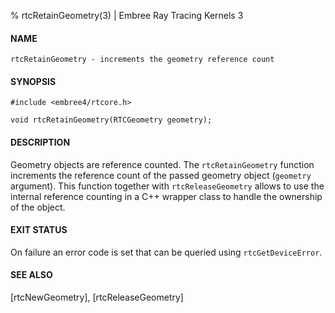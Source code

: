 % rtcRetainGeometry(3) | Embree Ray Tracing Kernels 3

#### NAME

    rtcRetainGeometry - increments the geometry reference count

#### SYNOPSIS

    #include <embree4/rtcore.h>

    void rtcRetainGeometry(RTCGeometry geometry);

#### DESCRIPTION

Geometry objects are reference counted. The `rtcRetainGeometry`
function increments the reference count of the passed geometry object
(`geometry` argument). This function together with `rtcReleaseGeometry`
allows to use the internal reference counting in a C++ wrapper class to
handle the ownership of the object.

#### EXIT STATUS

On failure an error code is set that can be queried using
`rtcGetDeviceError`.

#### SEE ALSO

[rtcNewGeometry], [rtcReleaseGeometry]
